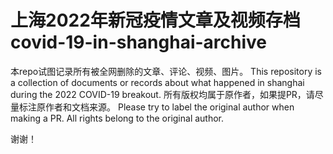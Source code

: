 # 上海2022年新冠疫情文章及视频存档 covid-19-in-shanghai-archive 
本repo试图记录所有被全网删除的文章、评论、视频、图片。 This repository is a collection of documents or records about what happened in shanghai during the 2022 COVID-19 breakout. 
所有版权均属于原作者，如果提PR，请尽量标注原作者和文档来源。 Please try to label the original author when making a PR. All rights belong to the original author.

谢谢！
